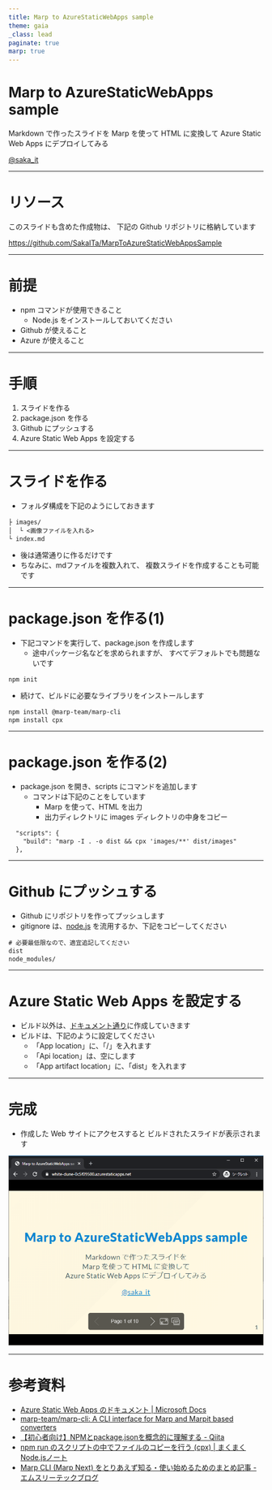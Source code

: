 ```yaml
---
title: Marp to AzureStaticWebApps sample
theme: gaia
_class: lead
paginate: true
marp: true
---
```


# **Marp to AzureStaticWebApps sample**

Markdown で作ったスライドを 
Marp を使って HTML に変換して
Azure Static Web Apps にデプロイしてみる

[@saka_it](https://twitter.com/saka_it)

---

# リソース
このスライドも含めた作成物は、
下記の Github リポジトリに格納しています

https://github.com/SakaITa/MarpToAzureStaticWebAppsSample

---

# 前提

- npm コマンドが使用できること
  - Node.js をインストールしておいてください
- Github が使えること
- Azure が使えること

---

# 手順

1. スライドを作る
2. package.json を作る
3. Github にプッシュする
4. Azure Static Web Apps を設定する
   
---

# スライドを作る
- フォルダ構成を下記のようにしておきます

```
├ images/
│  └ <画像ファイルを入れる>
└ index.md
```
- 後は通常通りに作るだけです
- ちなみに、mdファイルを複数入れて、
  複数スライドを作成することも可能です

---

# package.json を作る(1)
- 下記コマンドを実行して、package.json を作成します
  - 途中パッケージ名などを求められますが、
    すべてデフォルトでも問題ないです
```
npm init
```
- 続けて、ビルドに必要なライブラリをインストールします
```
npm install @marp-team/marp-cli
npm install cpx
```

---

# package.json を作る(2)
- package.json を開き、scripts にコマンドを追加します
  - コマンドは下記のことをしています
    - Marp を使って、HTML を出力
    - 出力ディレクトリに images ディレクトリの中身をコピー
```
  "scripts": {
    "build": "marp -I . -o dist && cpx 'images/**' dist/images"
  },
```

---

# Github にプッシュする
- Github にリポジトリを作ってプッシュします
- gitignore は、[node.js](https://github.com/github/gitignore/blob/master/Node.gitignore) を流用するか、下記をコピーしてください
```
# 必要最低限なので、適宜追記してください
dist
node_modules/
```

---

# Azure Static Web Apps を設定する
- ビルド以外は、[ドキュメント通り](https://docs.microsoft.com/ja-jp/azure/static-web-apps/getting-started?tabs=vanilla-javascript)に作成していきます
- ビルドは、下記のように設定してください
  - 「App location」に、「/」を入れます
  - 「Api location」は、空にします
  - 「App artifact location」に、「dist」を入れます

---

# 完成
- 作成した Web サイトにアクセスすると
  ビルドされたスライドが表示されます

![bg right:33% 100%](images/image01.png)

---

# 参考資料
- [Azure Static Web Apps のドキュメント | Microsoft Docs](https://docs.microsoft.com/ja-jp/azure/static-web-apps/)
- [marp-team/marp-cli: A CLI interface for Marp and Marpit based converters](https://github.com/marp-team/marp-cli)
- [【初心者向け】NPMとpackage.jsonを概念的に理解する - Qiita](https://qiita.com/righteous/items/e5448cb2e7e11ab7d477)
- [npm run のスクリプトの中でファイルのコピーを行う (cpx) | まくまくNode.jsノート](https://maku77.github.io/nodejs/npm/npm-run-copy-file.html)
- [Marp CLI (Marp Next) をとりあえず知る・使い始めるためのまとめ記事 - エムスリーテックブログ](https://www.m3tech.blog/entry/marp-cli)